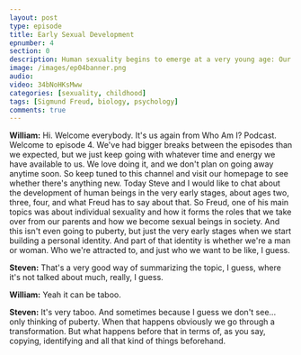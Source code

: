 ```yaml
---
layout: post
type: episode
title: Early Sexual Development
epnumber: 4
section: 0
description: Human sexuality begins to emerge at a very young age: Our personal identity emerges, we learn to distinguish genders, and we become involved in complex dynamics, at first with our parents, and later with society in general.
image: /images/ep04banner.png
audio: 
video: 34bNoHKsMww
categories: [sexuality, childhood]
tags: [Sigmund Freud, biology, psychology]
comments: true
---
```

<p><b>William:</b> Hi. Welcome everybody. It's us again from
Who Am I? Podcast. Welcome to episode
4. We've had bigger breaks between the
episodes than we expected, but we just
keep going with whatever time and energy
we have available to us. We love
doing it, and we don't plan on going away
anytime soon. So keep tuned to this
channel and visit our homepage to see
whether there's anything new. Today Steve
and I would like to chat about the
development of human beings in the very
early stages, about ages two, three, four,
and what Freud has to say about that.
So Freud, one of his main topics was
about individual sexuality and how it
forms the roles that we take over from
our parents and how we become sexual
beings in society. And this isn't even
going to puberty, but just the very early
stages when we start building a personal
identity. And part of that identity is
whether we're a man or woman. Who we're
attracted to, and just who we want to be
like, I guess.
</p>

<p><b>Steven:</b> That's a very good way of
summarizing the topic, I guess, where it's not
talked about much, really, I guess.
</p>

<p><b>William:</b> Yeah it can be taboo.
</p>

<p><b>Steven:</b> It's very taboo.
And sometimes
because I guess we don't see... only thinking
of puberty. When that happens obviously
we go through a transformation. But what
happens before that in terms of, as you
say, copying, identifying and all that
kind of things beforehand.
</p>